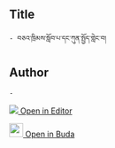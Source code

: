 ## Title
	- བཅའ་ཁྲིམས་སློབ་པ་དང་ཀུན་སྤྱོད་གླེང་བ།

## Author
	- 



[<img src="https://img.icons8.com/color/25/000000/edit-property.png"> Open in Editor](http://editor.openpecha.org/P010678)

[<img width="25" src="https://library.bdrc.io/icons/BUDA-small.svg"> Open in Buda](https://library.bdrc.io/show/bdr:IE0OPP010678)
